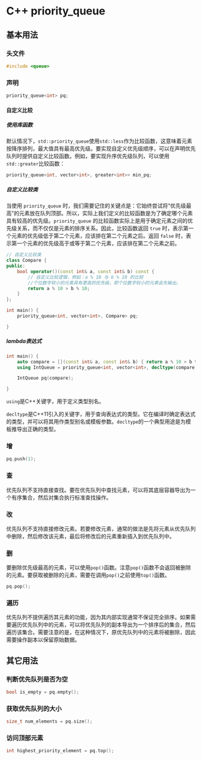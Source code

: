 # C++ priority_queue

## 基本用法

### 头文件

```c++
#include <queue>
```

### 声明

```c++
priority_queue<int> pq;
```

#### 自定义比较

##### 使用库函数

默认情况下，`std::priority_queue`使用`std::less`作为比较函数，这意味着元素按降序排列，最大值具有最高优先级。要实现自定义优先级顺序，可以在声明优先队列时提供自定义比较函数。例如，要实现升序优先级队列，可以使用`std::greater`比较函数：

```c++
priority_queue<int, vector<int>, greater<int>> min_pq;
```

##### 自定义比较类

当使用 `priority_queue` 时，我们需要记住的关键点是：它始终尝试将“优先级最高”的元素放在队列顶部。所以，实际上我们定义的比较函数是为了确定哪个元素具有较高的优先级。`priority_queue` 的比较函数实际上是用于确定元素之间的优先级关系，而不仅仅是元素的排序关系。因此，比较函数返回 `true` 时，表示第一个元素的优先级低于第二个元素，应该排在第二个元素之后。返回 `false` 时，表示第一个元素的优先级高于或等于第二个元素，应该排在第二个元素之前。

```c++
// 自定义比较类
class Compare {
public:
    bool operator()(const int& a, const int& b) const {
        // 自定义比较逻辑，例如：a % 10 与 b % 10 的比较
        //个位数字较小的元素具有更高的优先级，即个位数字较小的元素会先输出。
        return a % 10 > b % 10;
    }
};

int main() {
    priority_queue<int, vector<int>, Compare> pq;

}
```

##### lambda表达式

```c++
int main() {
    auto compare = [](const int& a, const int& b) { return a % 10 > b % 10; };
    using IntQueue = priority_queue<int, vector<int>, decltype(compare)>;

    IntQueue pq(compare);

}
```

`using`是C++关键字，用于定义类型别名。

`decltype`是C++11引入的关键字，用于查询表达式的类型。它在编译时确定表达式的类型，并可以将其用作类型别名或模板参数。`decltype`的一个典型用途是为模板推导出正确的类型。

### 增

```c++
pq.push(1);
```

### 查

优先队列不支持直接查找。要在优先队列中查找元素，可以将其底层容器导出为一个有序集合，然后对集合执行标准查找操作。

### 改

优先队列不支持直接修改元素。若要修改元素，通常的做法是先将元素从优先队列中删除，然后修改该元素，最后将修改后的元素重新插入到优先队列中。

### 删

要删除优先级最高的元素，可以使用`pop()`函数。注意`pop()`函数不会返回被删除的元素。要获取被删除的元素，需要在调用`pop()`之前使用`top()`函数。

```c++
pq.pop();
```

### 遍历

优先队列不提供遍历其元素的功能，因为其内部实现通常不保证完全排序。如果需要遍历优先队列中的元素，可以将优先队列的副本导出为一个排序后的集合，然后遍历该集合。需要注意的是，在这种情况下，原优先队列中的元素将被删除，因此需要操作副本以保留原始数据。

## 其它用法

### 判断优先队列是否为空

```c++
bool is_empty = pq.empty();
```

### 获取优先队列的大小

```c++
size_t num_elements = pq.size();
```

### 访问顶部元素

```c++
int highest_priority_element = pq.top();
```





